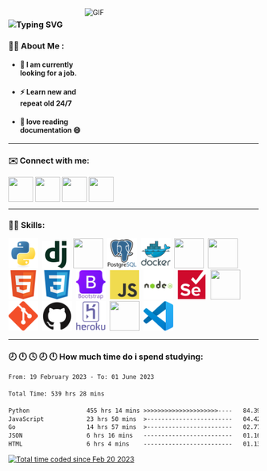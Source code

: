 <img alt="GIF" src="https://media.giphy.com/media/JIX9t2j0ZTN9S/giphy.gif" width="350" height="260" align="right" /> 

### ![Typing SVG](https://readme-typing-svg.herokuapp.com/?color=e66761font=Terminal+Dosis+Regular&lines&lines=Hi%20there%20%F0%9F%91%8B%20I%27m%20a%20Python%20developer)

### :man_technologist: About Me :
- #### :telescope: I am currently looking for a job.

- #### :zap: Learn new and repeat old 24/7

- #### :scroll: love reading documentation :smile:


---
### :envelope: Connect with me:
<p align="left">
<a href="https://www.linkedin.com/in/vitaly-zhidovitch/" target="blank"><img align="center" src="https://cdn-icons-png.flaticon.com/512/3536/3536505.png" height="50" width="50" /></a>
<a href="https://t.me/NeMmiddle" target="blank"><img align="center" src="https://cdn-icons-png.flaticon.com/512/2111/2111646.png" height="50" width="50" /></a>
<a href="https://vk.com/universe_vitalika" target="blank"><img align="center" src="https://cdn-icons-png.flaticon.com/512/5968/5968835.png" height="50" width="50" /></a>
<a href="https://www.instagram.com/small_digitaluns/" target="blank"><img align="center" src="https://cdn-icons-png.flaticon.com/512/2111/2111463.png" height="50" width="50" /></a>

---
### :male_detective: Skills:
<div>
  <img src="https://github.com/devicons/devicon/blob/master/icons/python/python-original.svg" width="60" height="60"/>&nbsp;
  <img src="https://github.com/devicons/devicon/blob/master/icons/django/django-plain.svg" width="55" height="55"/>&nbsp;
  <img src="https://s3.amazonaws.com/media-p.slid.es/uploads/708405/images/4005243/django_rest_500x500.png" width="60" height="60"/>&nbsp;
  <img src="https://github.com/devicons/devicon/blob/master/icons/postgresql/postgresql-original-wordmark.svg" width="60" height="60"/>&nbsp;
  <img src="https://github.com/devicons/devicon/blob/master/icons/docker/docker-original-wordmark.svg" width="60" height="60"/>&nbsp;
  <img src="https://avatars.githubusercontent.com/u/10251060?s=200&v=4" width="60" height="60"/>&nbsp;
  <img src="https://docs.celeryq.dev/en/stable/_static/celery_512.png" width="60" height="60"/>&nbsp;
  <img src="https://github.com/devicons/devicon/blob/master/icons/html5/html5-original.svg" width="60" height="60"/>&nbsp;
  <img src="https://github.com/devicons/devicon/blob/master/icons/css3/css3-original.svg" width="60" height="60"/>&nbsp;
  <img src="https://github.com/devicons/devicon/blob/master/icons/bootstrap/bootstrap-original-wordmark.svg" width="60" height="60"/>&nbsp;
  <img src="https://github.com/devicons/devicon/blob/master/icons/javascript/javascript-original.svg" width="60" height="60"/>&nbsp;
  <img src="https://github.com/devicons/devicon/blob/master/icons/nodejs/nodejs-original-wordmark.svg" width="60" height="60"/>&nbsp;
  <img src="https://github.com/devicons/devicon/blob/master/icons/selenium/selenium-original.svg" width="60" height="60"/>&nbsp;
  <img src="https://raw.githubusercontent.com/daniilshat/daniilshat/2583381c09497c680369e95dce7e029d93484d94/icons/Bash.svg" width="60" height="60"/>&nbsp;
  <img src="https://github.com/devicons/devicon/blob/master/icons/git/git-original.svg" width="60" height="60"/>&nbsp;
  <img src="https://github.com/devicons/devicon/blob/master/icons/github/github-original.svg" width="60" height="60"/>&nbsp;
  <img src="https://github.com/devicons/devicon/blob/master/icons/heroku/heroku-original-wordmark.svg" width="60" height="60"/>&nbsp;
  <img src="https://raw.githubusercontent.com/daniilshat/daniilshat/2583381c09497c680369e95dce7e029d93484d94/icons/PyCharm.svg" width="60" height="60"/>&nbsp;
  <img src="https://github.com/devicons/devicon/blob/master/icons/vscode/vscode-original.svg" width="60" height="60"/>&nbsp;
</div>

---
### :clock8: :clock12: :clock4: :clock8: :clock12: How much time do i spend studying:

<!--START_SECTION:waka-->

```txt
From: 19 February 2023 - To: 01 June 2023

Total Time: 539 hrs 28 mins

Python                455 hrs 14 mins >>>>>>>>>>>>>>>>>>>>>----   84.39 %
JavaScript            23 hrs 50 mins  >------------------------   04.42 %
Go                    14 hrs 57 mins  >------------------------   02.77 %
JSON                  6 hrs 16 mins   -------------------------   01.16 %
HTML                  6 hrs 4 mins    -------------------------   01.13 %
```

<!--END_SECTION:waka-->

<div align="left">
<a href="https://wakatime.com/@c519732b-c135-487c-9568-c743bfa69d03"><img src="https://wakatime.com/badge/user/c519732b-c135-487c-9568-c743bfa69d03.svg" alt="Total time coded since Feb 20 2023" /></a>
</div>
